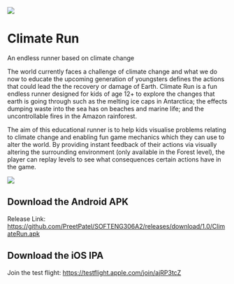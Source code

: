 ![](https://i.imgur.com/VR4lOjp.png)
# Climate Run
An endless runner based on climate change

The world currently faces a challenge of climate change and what we do now to educate the upcoming generation of youngsters defines the actions that could lead the the recovery or damage of Earth.
Climate Run is a fun endless runner designed for kids of age 12+ to explore the changes that earth is going through such as the melting ice caps in Antarctica; the effects dumping waste into the sea has on beaches and marine life; and the uncontrollable fires in the Amazon rainforest.

The aim of this educational runner is to help kids visualise problems relating to climate change and enabling fun game mechanics which they can use to alter the world. By providing instant feedback of their actions via visually altering the surrounding environment (only available in the Forest level), the player can replay levels to see what consequences certain actions have in the game.

![](main.gif)

## Download the Android APK
Release Link: https://github.com/PreetPatel/SOFTENG306A2/releases/download/1.0/ClimateRun.apk

## Download the iOS IPA
Join the test flight: https://testflight.apple.com/join/ajRP3tcZ
